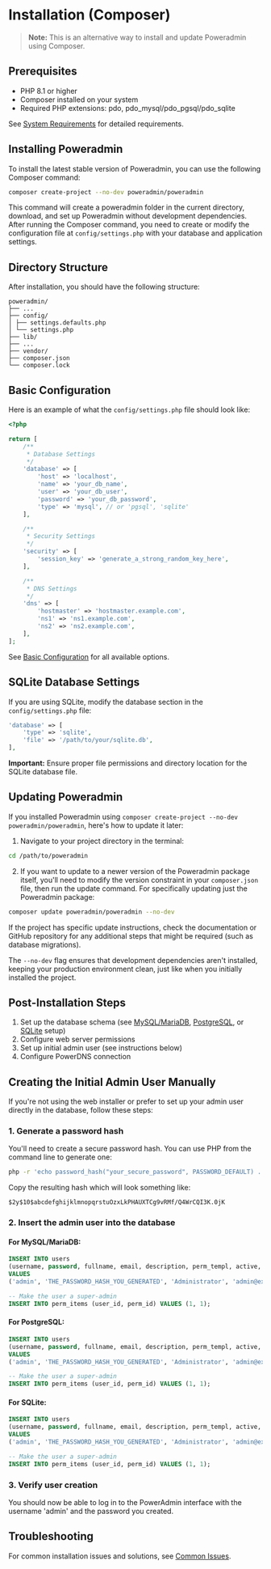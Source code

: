 # Installation (Composer)

> **Note:** This is an alternative way to install and update Poweradmin using Composer.

## Prerequisites

- PHP 8.1 or higher
- Composer installed on your system
- Required PHP extensions: pdo, pdo_mysql/pdo_pgsql/pdo_sqlite

See [System Requirements](../getting-started/requirements.md) for detailed requirements.

## Installing Poweradmin

To install the latest stable version of Poweradmin, you can use the following Composer command:

```sh
composer create-project --no-dev poweradmin/poweradmin
```

This command will create a poweradmin folder in the current directory, download, and set up Poweradmin without
development dependencies. After running the Composer command, you need to create or modify the configuration file at
`config/settings.php` with your database and application settings.

## Directory Structure

After installation, you should have the following structure:

```
poweradmin/
├── ...
├── config/
│ ├── settings.defaults.php
│ └── settings.php
├── lib/
├── ...
├── vendor/
├── composer.json
└── composer.lock
```

## Basic Configuration

Here is an example of what the `config/settings.php` file should look like:

```php
<?php

return [
    /**
     * Database Settings
     */
    'database' => [
        'host' => 'localhost',
        'name' => 'your_db_name',
        'user' => 'your_db_user',
        'password' => 'your_db_password',
        'type' => 'mysql', // or 'pgsql', 'sqlite'
    ],

    /**
     * Security Settings
     */
    'security' => [
        'session_key' => 'generate_a_strong_random_key_here',
    ],

    /**
     * DNS Settings
     */
    'dns' => [
        'hostmaster' => 'hostmaster.example.com',
        'ns1' => 'ns1.example.com',
        'ns2' => 'ns2.example.com',
    ],
];
```

See [Basic Configuration](../configuration/basic.md) for all available options.

## SQLite Database Settings

If you are using SQLite, modify the database section in the `config/settings.php` file:

```php
'database' => [
    'type' => 'sqlite',
    'file' => '/path/to/your/sqlite.db',
],
```

**Important:** Ensure proper file permissions and directory location for the SQLite database file.

## Updating Poweradmin

If you installed Poweradmin using `composer create-project --no-dev poweradmin/poweradmin`, here's how to update it
later:

1. Navigate to your project directory in the terminal:

```sh
cd /path/to/poweradmin
```

2. If you want to update to a newer version of the Poweradmin package itself, you'll need to modify the version
   constraint in your `composer.json` file, then run the update command. For specifically updating just the Poweradmin
   package:

```sh
composer update poweradmin/poweradmin --no-dev
```

If the project has specific update instructions, check the documentation or GitHub repository for any additional steps
that might be required (such as database migrations).

The `--no-dev` flag ensures that development dependencies aren't installed, keeping your production environment clean,
just like when you initially installed the project.

## Post-Installation Steps

1. Set up the database schema (see [MySQL/MariaDB](../database/mysql-configuration.md), [PostgreSQL](../database/postgresql-configuration.md),
   or [SQLite](../database/sqlite.md) setup)
2. Configure web server permissions
3. Set up initial admin user (see instructions below)
4. Configure PowerDNS connection

## Creating the Initial Admin User Manually

If you're not using the web installer or prefer to set up your admin user directly in the database, follow these steps:

### 1. Generate a password hash

You'll need to create a secure password hash. You can use PHP from the command line to generate one:

```sh
php -r 'echo password_hash("your_secure_password", PASSWORD_DEFAULT) . "\n";'
```

Copy the resulting hash which will look something like:
```
$2y$10$abcdefghijklmnopqrstuOzxLkPHAUXTCg9vRMf/Q4WrCQI3K.0jK
```

### 2. Insert the admin user into the database

#### For MySQL/MariaDB:

```sql
INSERT INTO users 
(username, password, fullname, email, description, perm_templ, active, use_ldap) 
VALUES 
('admin', 'THE_PASSWORD_HASH_YOU_GENERATED', 'Administrator', 'admin@example.com', 'System Administrator', 1, 1, 0);

-- Make the user a super-admin
INSERT INTO perm_items (user_id, perm_id) VALUES (1, 1);
```

#### For PostgreSQL:

```sql
INSERT INTO users 
(username, password, fullname, email, description, perm_templ, active, use_ldap) 
VALUES 
('admin', 'THE_PASSWORD_HASH_YOU_GENERATED', 'Administrator', 'admin@example.com', 'System Administrator', 1, 1, 0);

-- Make the user a super-admin
INSERT INTO perm_items (user_id, perm_id) VALUES (1, 1);
```

#### For SQLite:

```sql
INSERT INTO users 
(username, password, fullname, email, description, perm_templ, active, use_ldap) 
VALUES 
('admin', 'THE_PASSWORD_HASH_YOU_GENERATED', 'Administrator', 'admin@example.com', 'System Administrator', 1, 1, 0);

-- Make the user a super-admin
INSERT INTO perm_items (user_id, perm_id) VALUES (1, 1);
```

### 3. Verify user creation

You should now be able to log in to the PowerAdmin interface with the username 'admin' and the password you created.

## Troubleshooting

For common installation issues and solutions, see [Common Issues](../troubleshooting/common-issues.md).